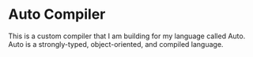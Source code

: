 # Auto Compiler
This is a custom compiler that I am building for my language called Auto.
Auto is a strongly-typed, object-oriented, and compiled language.
